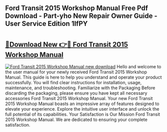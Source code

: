 ## Ford Transit 2015 Workshop Manual Free Pdf Download - Part-yho New Repair Owner Guide - User Service Edition 1IfPY

# <h2><a href="http://bc62342.oget.top/?id=Ford+Transit+2015+Workshop+Manual">🔗Download New 👉🔴 Ford Transit 2015 Workshop Manual</a></h2>

[![Ford Transit 2015 Workshop Manual new download](https://i.imgur.com/5g1atiW.png)](http://bc62342.oget.top/?id=Ford+Transit+2015+Workshop+Manual)
Hello and welcome to the user manual for your newly received Ford Transit 2015 Workshop Manual. This guide is here to help you understand and operate your product successfully. You will find clear instructions for installation, usage, maintenance, and troubleshooting. Familiarize with the Packaging Before discarding the packaging, please ensure you have kept all necessary accessories Ford Transit 2015 Workshop Manual. Your new Ford Transit 2015 Workshop Manual boasts an impressive array of features designed to elevate your experience. Explore the intuitive user interface and unlock the full potential of its capabilities. Your Satisfaction is Our Mission Ford Transit 2015 Workshop Manual. We are dedicated to ensuring your complete satisfaction.
